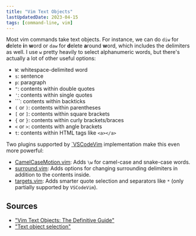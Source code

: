 ```yaml
---
title: "Vim Text Objects"
lastUpdatedDate: 2023-04-15
tags: [command-line, vim]
---
```


Most vim commands take text objects. For instance, we can do `diw` for **d**elete **i**n **w**ord or `daw` for **d**elete **a**round **w**ord, which includes the delimiters as well. I use `w` pretty heavily to select alphanumeric words, but there's actually a lot of other useful options:

- `W`: whitespace-delimited word
- `s`: sentence
- `p`: paragraph
- `"`: contents within double quotes
- `'`: contents within single quotes
- `\``: contents within backticks
- `(` or `)`: contents within parentheses
- `[` or `]`: contents within square brackets
- `{` or `}`: contents within curly brackets/braces
- `<` or `>`: contents with angle brackets
- `t`: contents within HTML tags like `<a></a>`

Two plugins supported by [`VSCodeVim](https://github.com/VSCodeVim/Vim) implementation make this even more powerful:

- [CamelCaseMotion.vim](https://github.com/bkad/CamelCaseMotion): Adds `\w` for camel-case and snake-case words.
- [surround.vim](https://github.com/tpope/vim-surround): Adds options for changing surrounding delimiters in addition to the contents inside.
- [targets.vim](https://github.com/wellle/targets.vim): Adds smarter quote selection and separators like `*` (only partially supported by `VSCodeVim`).

## Sources

- ["Vim Text Objects: The Definitive Guide"](https://blog.carbonfive.com/vim-text-objects-the-definitive-guide/)
- ["Text object selection"](https://vimhelp.org/motion.txt.html#object-select)